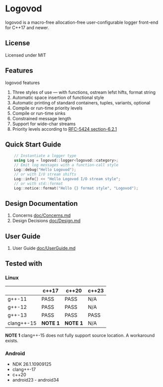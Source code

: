 # Logovod

logovod is a macro-free allocation-free user-configurable logger front-end for C++17 and newer.

## License

Licensed under MIT

## Features
logovod features
1. Three styles of use — with functions, ostream lefst hifts, format string  
2. Automatic space insertion of functional style
3. Automatic printing of standard containers, tuples, variants, optional
4. Compile or run-time priority levels
5. Compile or run-time sinks
6. Constrained message length
7. Support for wide-char streams
8. Priority levels according to [RFC-5424 section-6.2.1 ](https://datatracker.ietf.org/doc/html/rfc5424#section-6.2.1)

## Quick Start Guide

```C++
    // Instantiate a logger type
    using Log = logovod::logger<logovod::category>;
    // Emit log messages with a function-call style
    Log::debug("Hello Logovod");
    // or with I/O stream shifts
    Log::info{} << "Hello Logovod I/O stream style";
    // or with std::format
    Log::notice::format("Hello {} format style", "Logovod");
```

## Design Documentation

1. Concerns [doc/Concerns.md](doc/Concerns.md)
2. Design Decisions [doc/Design.md](doc/Design.md)

## User Guide

1. User Guide [doc/UserGuide.md](doc/UserGuide.md)

## Tested with

### Linux

|  | c++17  | c++20  | c++23  |
|---|---|---|---|
| g++-11  | PASS  | PASS  | N/A  |
| g++-12  | PASS  | PASS  | N/A  |
| g++-13  | PASS  | PASS  | PASS |
| clang++-15  | **NOTE 1**   | **NOTE 1**  | N/A  |

**NOTE 1** clang++-15 does not fully support source location. A workaround exists.

### Android

* NDK 26.1.10909125
* clang++-17
* c++20
* android23 - android34



